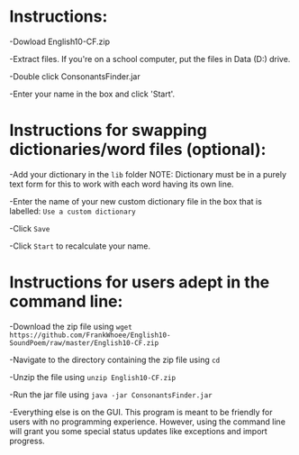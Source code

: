 # Instructions:

-Dowload English10-CF.zip

-Extract files. If you're on a school computer, put the files in Data (D:) drive.

-Double click ConsonantsFinder.jar

-Enter your name in the box and click 'Start'.

# Instructions for swapping dictionaries/word files (optional):

-Add your dictionary in the `lib` folder NOTE: Dictionary must be in a purely text form for this to work with each word having its own line.

-Enter the name of your new custom dictionary file in the box that is labelled: `Use a custom dictionary`

-Click `Save`

-Click `Start` to recalculate your name.

# Instructions for users adept in the command line:

-Download the zip file using `wget https://github.com/FrankWhoee/English10-SoundPoem/raw/master/English10-CF.zip`

-Navigate to the directory containing the zip file using `cd`

-Unzip the file using `unzip English10-CF.zip`

-Run the jar file using `java -jar ConsonantsFinder.jar`

-Everything else is on the GUI. This program is meant to be friendly for users with no programming experience. However, using the command line will grant you some special status updates like exceptions and import progress.
